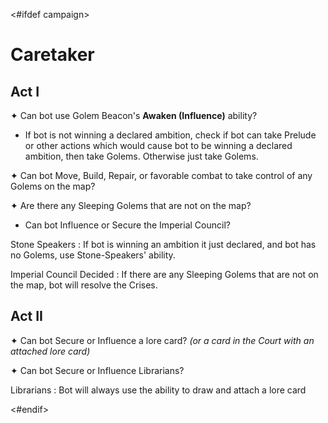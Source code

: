 <#ifdef campaign>
# Caretaker

## Act I

✦ Can bot use Golem Beacon's **Awaken (Influence)** ability?

- If bot is not winning a declared ambition, check if bot can take Prelude or other actions which would cause bot to be winning a declared ambition, then take Golems. Otherwise just take Golems.

✦ Can bot Move, Build, Repair, or favorable combat to take control of any Golems on the map?

✦ Are there any Sleeping Golems that are not on the map?

- Can bot Influence or Secure the Imperial Council?

Stone Speakers
: If bot is winning an ambition it just declared, and bot has no Golems, use Stone-Speakers' ability.

Imperial Council Decided
: If there are any Sleeping Golems that are not on the map, bot will resolve the Crises.

## Act II

✦ Can bot Secure or Influence a lore card? *(or a card in the Court with an attached lore card)*

✦ Can bot Secure or Influence Librarians?

Librarians
: Bot will always use the ability to draw and attach a lore card

<div class="pagebreak"> </div>
<#endif>
